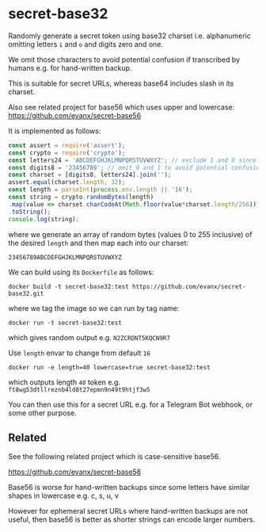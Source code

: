 # secret-base32

Randomly generate a secret token using base32 charset i.e. alphanumeric omitting letters `i` and `o` and digits zero and one.

We omit those characters to avoid potential confusion if transcribed by humans e.g. for hand-written backup.

This is suitable for secret URLs, whereas base64 includes slash in its charset.

Also see related project for base56 which uses upper and lowercase: https://github.com/evanx/secret-base56

It is implemented as follows:
```javascript
const assert = require('assert');
const crypto = require('crypto');
const letters24 = 'ABCDEFGHJKLMNPQRSTUVWXYZ'; // exclude I and O since too similar to 0 and 1
const digits8 = '23456789'; // omit 0 and 1 to avoid potential confusion with O and I (and perhaps 'l')
const charset = [digits8, letters24].join('');
assert.equal(charset.length, 32);
const length = parseInt(process.env.length || '16');
const string = crypto.randomBytes(length)
.map(value => charset.charCodeAt(Math.floor(value*charset.length/256)))
.toString();
console.log(string);
```
where we generate an array of random bytes (values 0 to 255 inclusive) of the desired `length` and then map each into our charset:
```
23456789ABCDEFGHJKLMNPQRSTUVWXYZ
```

We can build using its `Dockerfile` as follows:
```
docker build -t secret-base32:test https://github.com/evanx/secret-base32.git
```
where we tag the image so we can run by tag name:
```
docker run -t secret-base32:test 
```
which gives random output e.g. `N2ZCRDNT5KQCN9R7`

Use `length` envar to change from default `16`
```
docker run -e length=40 lowercase=true secret-base32:test
```
which outputs length `40` token e.g. `ft8wg53dtllreznb4ld8t27epmn9n49t9htjf3w5`

You can then use this for a secret URL e.g. for a Telegram Bot webhook, or some other purpose.

## Related 

See the following related project which is case-sensitive base56.

https://github.com/evanx/secret-base56

Base56 is worse for hand-written backups since some letters have similar shapes in lowercase e.g. c, s, u, v

However for ephemeral secret URLs where hand-written backups are not useful, then base56 is better as shorter strings can encode larger numbers.


